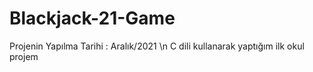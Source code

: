 # Blackjack-21-Game
Projenin Yapılma Tarihi : Aralık/2021 \n
C dili kullanarak yaptığım ilk okul projem
